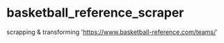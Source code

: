 # basketball_reference_scraper
scrapping &amp; transforming 'https://www.basketball-reference.com/teams/'
